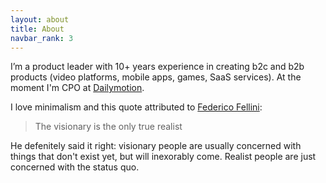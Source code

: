 ```yaml
---
layout: about
title: About
navbar_rank: 3
---
```

I’m a product leader with 10+ years experience in creating b2c and b2b products (video platforms, mobile apps, games, SaaS services). At the moment I'm CPO at [Dailymotion](https://www.dailymotion.com).

I love minimalism and this quote attributed to [Federico Fellini](https://en.wikipedia.org/wiki/Federico_Fellini):

> The visionary is the only true realist

He defenitely said it right: visionary people are usually concerned with things that don't exist yet, but will inexorably come. Realist people are just concerned with the status quo. 

